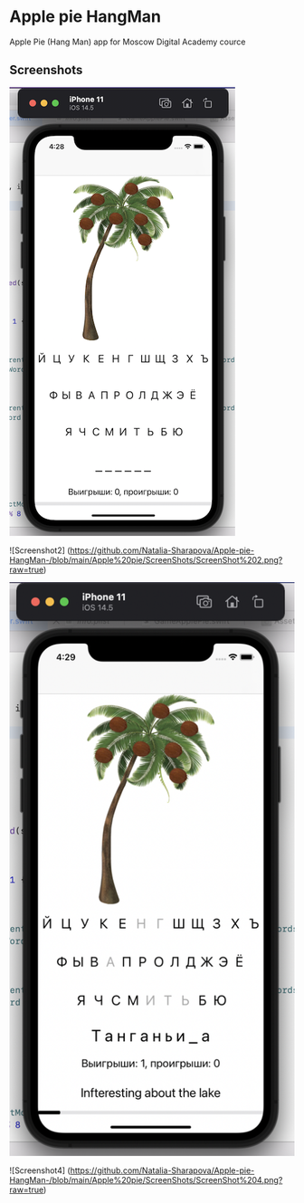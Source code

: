 # Apple pie HangMan
Apple Pie (Hang Man) app for Moscow Digital Academy cource

## Screenshots

![Screenshot1](https://github.com/Natalia-Sharapova/Apple-pie-HangMan-/blob/main/Apple%20pie/ScreenShots/ScreenShot%201.png?raw=true)

![Screenshot2] (https://github.com/Natalia-Sharapova/Apple-pie-HangMan-/blob/main/Apple%20pie/ScreenShots/ScreenShot%202.png?raw=true)

![Screenshot3](https://github.com/Natalia-Sharapova/Apple-pie-HangMan-/blob/main/Apple%20pie/ScreenShots/ScreenShot%203.png?raw=true)

![Screenshot4] (https://github.com/Natalia-Sharapova/Apple-pie-HangMan-/blob/main/Apple%20pie/ScreenShots/ScreenShot%204.png?raw=true)
